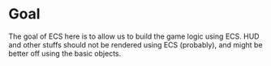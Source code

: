 
# Goal

The goal of ECS here is to allow us to build the game logic using ECS.
HUD and other stuffs should not be rendered using ECS (probably), and might be better off using the basic objects.


